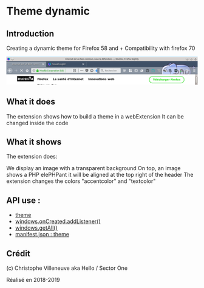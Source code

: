 # Theme dynamic
## Introduction
Creating a dynamic theme for Firefox 58 and +
Compatibility with firefox 70

![Screenshot](screenshots/header.png "header")

## What it does

The extension shows how to build a theme in a webExtension
It can be changed inside the code


## What it shows

The extension does:

We display an image with a transparent background
On top, an image shows a PHP elePHPant
it will be aligned at the top right of the header
The extension changes the colors "accentcolor" and "textcolor"

## API use :

- [theme](https://developer.mozilla.org/en-US/Add-ons/WebExtensions/API/theme/)
- [windows.onCreated.addListener()](https://developer.mozilla.org/en-US/Add-ons/WebExtensions/API/windows/onCreated)
- [windows.getAll()](https://developer.mozilla.org/en-US/Add-ons/WebExtensions/API/windows/getAll)
- [manifest.json : theme](https://developer.mozilla.org/en-US/Add-ons/WebExtensions/manifest.json/theme)


## Crédit
(c) Christophe Villeneuve aka Hello / Sector One

Réalisé en 2018-2019
